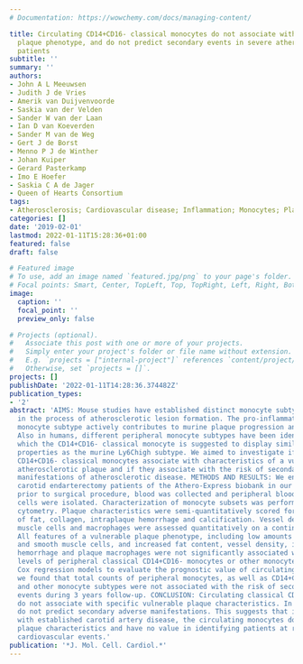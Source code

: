 ```yaml
---
# Documentation: https://wowchemy.com/docs/managing-content/

title: Circulating CD14+CD16- classical monocytes do not associate with a vulnerable
  plaque phenotype, and do not predict secondary events in severe atherosclerotic
  patients
subtitle: ''
summary: ''
authors:
- John A L Meeuwsen
- Judith J de Vries
- Amerik van Duijvenvoorde
- Saskia van der Velden
- Sander W van der Laan
- Ian D van Koeverden
- Sander M van de Weg
- Gert J de Borst
- Menno P J de Winther
- Johan Kuiper
- Gerard Pasterkamp
- Imo E Hoefer
- Saskia C A de Jager
- Queen of Hearts Consortium
tags:
- Atherosclerosis; Cardiovascular disease; Inflammation; Monocytes; Plaque
categories: []
date: '2019-02-01'
lastmod: 2022-01-11T15:28:36+01:00
featured: false
draft: false

# Featured image
# To use, add an image named `featured.jpg/png` to your page's folder.
# Focal points: Smart, Center, TopLeft, Top, TopRight, Left, Right, BottomLeft, Bottom, BottomRight.
image:
  caption: ''
  focal_point: ''
  preview_only: false

# Projects (optional).
#   Associate this post with one or more of your projects.
#   Simply enter your project's folder or file name without extension.
#   E.g. `projects = ["internal-project"]` references `content/project/deep-learning/index.md`.
#   Otherwise, set `projects = []`.
projects: []
publishDate: '2022-01-11T14:28:36.374482Z'
publication_types:
- '2'
abstract: 'AIMS: Mouse studies have established distinct monocyte subtypes that participate
  in the process of atherosclerotic lesion formation. The pro-inflammatory Ly6Chigh
  monocyte subtype actively contributes to murine plaque progression and destabilization.
  Also in humans, different peripheral monocyte subtypes have been identified, of
  which the CD14+CD16- classical monocyte is suggested to display similar pro-atherosclerotic
  properties as the murine Ly6Chigh subtype. We aimed to investigate if circulating
  CD14+CD16- classical monocytes associate with characteristics of a vulnerable carotid
  atherosclerotic plaque and if they associate with the risk of secondary adverse
  manifestations of atherosclerotic disease. METHODS AND RESULTS: We enrolled 175
  carotid endarterectomy patients of the Athero-Express biobank in our study. Just
  prior to surgical procedure, blood was collected and peripheral blood mononuclear
  cells were isolated. Characterization of monocyte subsets was performed by flow
  cytometry. Plaque characteristics were semi-quantitatively scored for the presence
  of fat, collagen, intraplaque hemorrhage and calcification. Vessel density, smooth
  muscle cells and macrophages were assessed quantitatively on a continuous scale.
  All features of a vulnerable plaque phenotype, including low amounts of collagen
  and smooth muscle cells, and increased fat content, vessel density, intraplaque
  hemorrhage and plaque macrophages were not significantly associated with differential
  levels of peripheral classical CD14+CD16- monocytes or other monocyte subsets. Using
  Cox regression models to evaluate the prognostic value of circulating monocyte subtypes,
  we found that total counts of peripheral monocytes, as well as CD14+CD16- classical
  and other monocyte subtypes were not associated with the risk of secondary cardiovascular
  events during 3 years follow-up. CONCLUSION: Circulating classical CD14+CD16- monocytes
  do not associate with specific vulnerable plaque characteristics. In addition, they
  do not predict secondary adverse manifestations. This suggests that in patients
  with established carotid artery disease, the circulating monocytes do not reflect
  plaque characteristics and have no value in identifying patients at risk for future
  cardiovascular events.'
publication: '*J. Mol. Cell. Cardiol.*'
---
```

